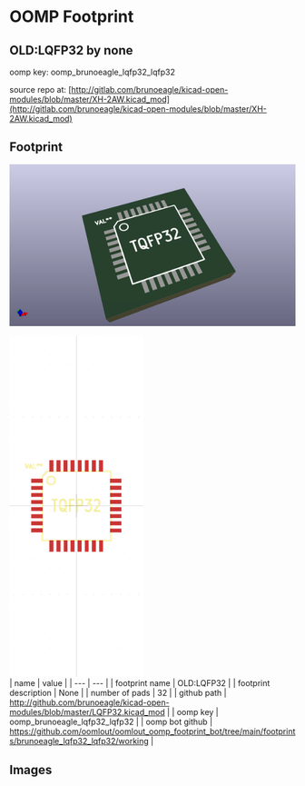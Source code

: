 # OOMP Footprint  
## OLD:LQFP32  by none  
  
oomp key: oomp_brunoeagle_lqfp32_lqfp32  
  
source repo at: [http://gitlab.com/brunoeagle/kicad-open-modules/blob/master/XH-2AW.kicad_mod](http://gitlab.com/brunoeagle/kicad-open-modules/blob/master/XH-2AW.kicad_mod)  
## Footprint  
  
[![working_kicad_pcb_3d.png](working_kicad_pcb_3d_600.png)](working_kicad_pcb_3d.png)  
  
[![working.png](working_600.png)](working.png)  
| name | value | 
| --- | --- | 
| footprint name | OLD:LQFP32 | 
| footprint description | None | 
| number of pads | 32 | 
| github path | http://github.com/brunoeagle/kicad-open-modules/blob/master/LQFP32.kicad_mod | 
| oomp key | oomp_brunoeagle_lqfp32_lqfp32 | 
| oomp bot github | https://github.com/oomlout/oomlout_oomp_footprint_bot/tree/main/footprints/brunoeagle_lqfp32_lqfp32/working | 
## Images  
